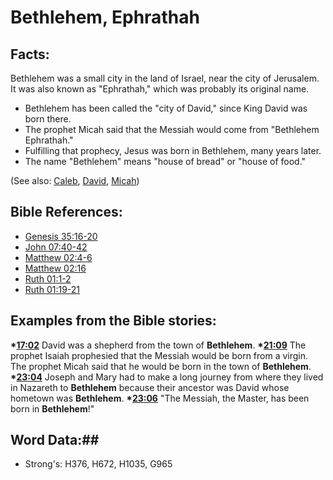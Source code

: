 # Bethlehem, Ephrathah #

## Facts: ##

Bethlehem was a small city in the land of Israel, near the city of Jerusalem. It was also known as "Ephrathah," which was probably its original name.

* Bethlehem has been called the "city of David," since King David was born there.
* The prophet Micah said that the Messiah would come from "Bethlehem Ephrathah."
* Fulfilling that prophecy, Jesus was born in Bethlehem, many years later.
* The name "Bethlehem" means "house of bread" or "house of food."

(See also: [Caleb](../other/caleb.md), [David](../other/david.md), [Micah](../other/micah.md))

## Bible References: ##

* [Genesis 35:16-20](rc://en/tn/help/gen/35/16)
* [John 07:40-42](rc://en/tn/help/jhn/07/40)
* [Matthew 02:4-6](rc://en/tn/help/mat/02/04)
* [Matthew 02:16](rc://en/tn/help/mat/02/16)
* [Ruth 01:1-2](rc://en/tn/help/rut/01/01)
* [Ruth 01:19-21](rc://en/tn/help/rut/01/19)

## Examples from the Bible stories: ##

  __*[17:02](rc://en/tn/help/obs/17/02)__ David was a shepherd from the town of __Bethlehem__.
  __*[21:09](rc://en/tn/help/obs/21/09)__ The prophet Isaiah prophesied that the Messiah would be born from a virgin. The prophet Micah said that he would be born in the town of __Bethlehem__.
  __*[23:04](rc://en/tn/help/obs/23/04)__ Joseph and Mary had to make a long journey from where they lived in Nazareth to __Bethlehem__ because their ancestor was David whose hometown was __Bethlehem__.
  __*[23:06](rc://en/tn/help/obs/23/06)__ "The Messiah, the Master, has been born in __Bethlehem__!"

## Word Data:##

* Strong's: H376, H672, H1035, G965

